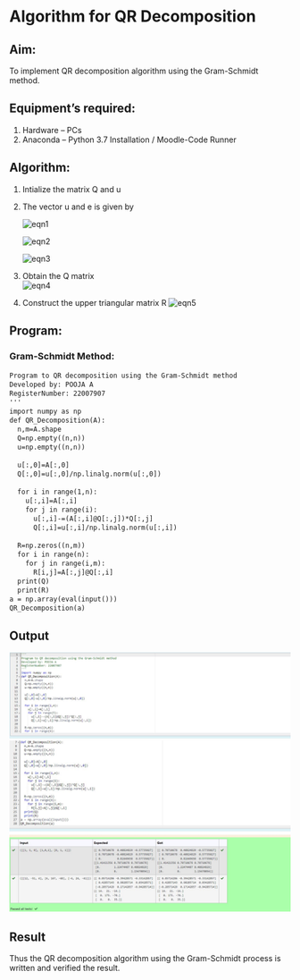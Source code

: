 # Algorithm for QR Decomposition
## Aim:
To implement QR decomposition algorithm using the Gram-Schmidt method.
## Equipment’s required:
1.	Hardware – PCs
2.	Anaconda – Python 3.7 Installation / Moodle-Code Runner
## Algorithm:
1.	Intialize the matrix Q and u
2.	The vector u and e is given by

    ![eqn1](./ex4.jpg)

    ![eqn2](./ex6.jpg)

    ![eqn3](./ex3.jpg)

3.	Obtain the Q matrix   
    ![eqn4](./ex1.jpg)
4.	Construct the upper triangular matrix R
    ![eqn5](./ex2.jpg)


## Program:
### Gram-Schmidt Method:
```
Program to QR decomposition using the Gram-Schmidt method
Developed by: POOJA A
RegisterNumber: 22007907
'''
import numpy as np
def QR_Decomposition(A):
  n,m=A.shape
  Q=np.empty((n,n))
  u=np.empty((n,n))
  
  u[:,0]=A[:,0]
  Q[:,0]=u[:,0]/np.linalg.norm(u[:,0])
  
  for i in range(1,n):
    u[:,i]=A[:,i]
    for j in range(i):
      u[:,i]-=(A[:,i]@Q[:,j])*Q[:,j]
      Q[:,i]=u[:,i]/np.linalg.norm(u[:,i])
        
  R=np.zeros((n,m))
  for i in range(n):
    for j in range(i,m):
      R[i,j]=A[:,j]@Q[:,i]
  print(Q)
  print(R)
a = np.array(eval(input()))
QR_Decomposition(a)
```

## Output
![](qr.png)
![](qr2.png)



## Result
Thus the QR decomposition algorithm using the Gram-Schmidt process is written and verified the result.